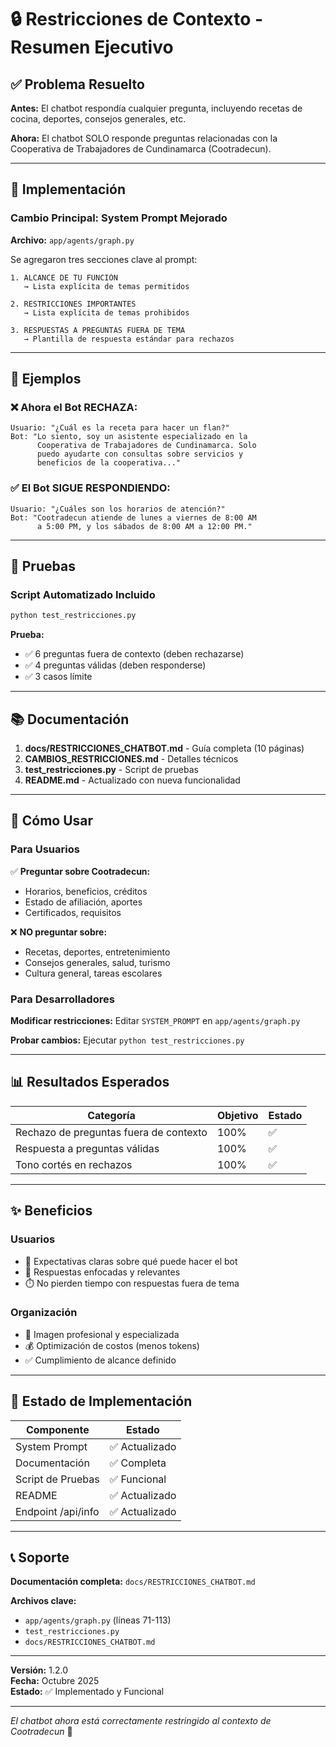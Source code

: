 # 🔒 Restricciones de Contexto - Resumen Ejecutivo

## ✅ Problema Resuelto

**Antes:** El chatbot respondía cualquier pregunta, incluyendo recetas de cocina, deportes, consejos generales, etc.

**Ahora:** El chatbot SOLO responde preguntas relacionadas con la Cooperativa de Trabajadores de Cundinamarca (Cootradecun).

---

## 🎯 Implementación

### Cambio Principal: System Prompt Mejorado

**Archivo:** `app/agents/graph.py`

Se agregaron tres secciones clave al prompt:

```
1. ALCANCE DE TU FUNCIÓN
   → Lista explícita de temas permitidos

2. RESTRICCIONES IMPORTANTES  
   → Lista explícita de temas prohibidos

3. RESPUESTAS A PREGUNTAS FUERA DE TEMA
   → Plantilla de respuesta estándar para rechazos
```

---

## 📝 Ejemplos

### ❌ Ahora el Bot RECHAZA:

```
Usuario: "¿Cuál es la receta para hacer un flan?"
Bot: "Lo siento, soy un asistente especializado en la 
      Cooperativa de Trabajadores de Cundinamarca. Solo 
      puedo ayudarte con consultas sobre servicios y 
      beneficios de la cooperativa..."
```

### ✅ El Bot SIGUE RESPONDIENDO:

```
Usuario: "¿Cuáles son los horarios de atención?"
Bot: "Cootradecun atiende de lunes a viernes de 8:00 AM 
      a 5:00 PM, y los sábados de 8:00 AM a 12:00 PM."
```

---

## 🧪 Pruebas

### Script Automatizado Incluido

```bash
python test_restricciones.py
```

**Prueba:**
- ✅ 6 preguntas fuera de contexto (deben rechazarse)
- ✅ 4 preguntas válidas (deben responderse)
- ✅ 3 casos límite

---

## 📚 Documentación

1. **docs/RESTRICCIONES_CHATBOT.md** - Guía completa (10 páginas)
2. **CAMBIOS_RESTRICCIONES.md** - Detalles técnicos
3. **test_restricciones.py** - Script de pruebas
4. **README.md** - Actualizado con nueva funcionalidad

---

## 🚀 Cómo Usar

### Para Usuarios

✅ **Preguntar sobre Cootradecun:**
- Horarios, beneficios, créditos
- Estado de afiliación, aportes
- Certificados, requisitos

❌ **NO preguntar sobre:**
- Recetas, deportes, entretenimiento
- Consejos generales, salud, turismo
- Cultura general, tareas escolares

### Para Desarrolladores

**Modificar restricciones:** Editar `SYSTEM_PROMPT` en `app/agents/graph.py`

**Probar cambios:** Ejecutar `python test_restricciones.py`

---

## 📊 Resultados Esperados

| Categoría | Objetivo | Estado |
|-----------|----------|--------|
| Rechazo de preguntas fuera de contexto | 100% | ✅ |
| Respuesta a preguntas válidas | 100% | ✅ |
| Tono cortés en rechazos | 100% | ✅ |

---

## ✨ Beneficios

### Usuarios
- 🎯 Expectativas claras sobre qué puede hacer el bot
- 💬 Respuestas enfocadas y relevantes
- ⏱️ No pierden tiempo con respuestas fuera de tema

### Organización
- 🏢 Imagen profesional y especializada
- 💰 Optimización de costos (menos tokens)
- ✅ Cumplimiento de alcance definido

---

## 🔧 Estado de Implementación

| Componente | Estado |
|------------|--------|
| System Prompt | ✅ Actualizado |
| Documentación | ✅ Completa |
| Script de Pruebas | ✅ Funcional |
| README | ✅ Actualizado |
| Endpoint /api/info | ✅ Actualizado |

---

## 📞 Soporte

**Documentación completa:** `docs/RESTRICCIONES_CHATBOT.md`

**Archivos clave:**
- `app/agents/graph.py` (líneas 71-113)
- `test_restricciones.py`
- `docs/RESTRICCIONES_CHATBOT.md`

---

**Versión:** 1.2.0  
**Fecha:** Octubre 2025  
**Estado:** ✅ Implementado y Funcional

---

*El chatbot ahora está correctamente restringido al contexto de Cootradecun* 🎉


